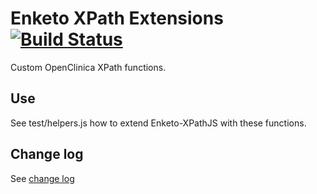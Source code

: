 Enketo XPath Extensions [![Build Status](https://travis-ci.org/OpenClinica/enketo-xpath-extensions-oc.svg?branch=master)](https://travis-ci.org/OpenClinica/enketo-xpath-extensions-oc)
=======

Custom OpenClinica XPath functions. 

Use 
--------

See test/helpers.js how to extend Enketo-XPathJS with these functions.


Change log
--------

See [change log](./CHANGELOG.md)
